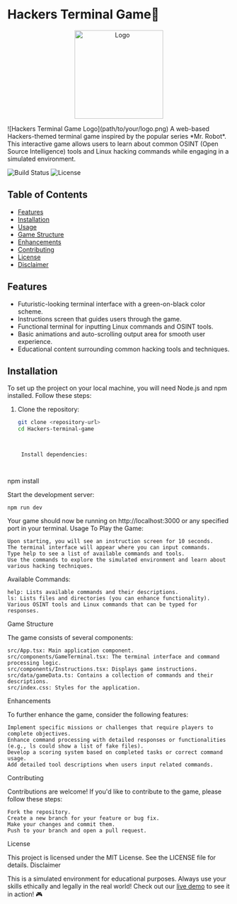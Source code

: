 # Hackers Terminal Game🚀
<p align="center">
  <img src="path/to/logo.png" alt="Logo" width="200"/>
</p>
![Hackers Terminal Game Logo](path/to/your/logo.png)  <!-- Add path to your logo here -->
A web-based Hackers-themed terminal game inspired by the popular series *Mr. Robot*. This interactive game allows users to learn about common OSINT (Open Source Intelligence) tools and Linux hacking commands while engaging in a simulated environment.


![Build Status](https://img.shields.io/travis/yourusername/yourrepository.svg?style=flat-square)
![License](https://img.shields.io/badge/license-MIT-brightgreen.svg)

## Table of Contents
- [Features](#features)
- [Installation](#installation)
- [Usage](#usage)
- [Game Structure](#game-structure)
- [Enhancements](#enhancements)
- [Contributing](#contributing)
- [License](#license)
- [Disclaimer](#disclaimer)

## Features
- Futuristic-looking terminal interface with a green-on-black color scheme.
- Instructions screen that guides users through the game.
- Functional terminal for inputting Linux commands and OSINT tools.
- Basic animations and auto-scrolling output area for smooth user experience.
- Educational content surrounding common hacking tools and techniques.

## Installation

To set up the project on your local machine, you will need Node.js and npm installed. Follow these steps:

1. Clone the repository:
   ```bash
   git clone <repository-url>
   cd Hackers-terminal-game

    

    Install dependencies:

          

npm install

    

Start the development server:

      

    npm run dev

        

Your game should now be running on http://localhost:3000 or any specified port in your terminal.
Usage
To Play the Game:

    Upon starting, you will see an instruction screen for 10 seconds.
    The terminal interface will appear where you can input commands.
    Type help to see a list of available commands and tools.
    Use the commands to explore the simulated environment and learn about various hacking techniques.

Available Commands:

    help: Lists available commands and their descriptions.
    ls: Lists files and directories (you can enhance functionality).
    Various OSINT tools and Linux commands that can be typed for responses.

Game Structure

The game consists of several components:

    src/App.tsx: Main application component.
    src/components/GameTerminal.tsx: The terminal interface and command processing logic.
    src/components/Instructions.tsx: Displays game instructions.
    src/data/gameData.ts: Contains a collection of commands and their descriptions.
    src/index.css: Styles for the application.

Enhancements

To further enhance the game, consider the following features:

    Implement specific missions or challenges that require players to complete objectives.
    Enhance command processing with detailed responses or functionalities (e.g., ls could show a list of fake files).
    Develop a scoring system based on completed tasks or correct command usage.
    Add detailed tool descriptions when users input related commands.

Contributing

Contributions are welcome! If you'd like to contribute to the game, please follow these steps:

    Fork the repository.
    Create a new branch for your feature or bug fix.
    Make your changes and commit them.
    Push to your branch and open a pull request.

License

This project is licensed under the MIT License. See the LICENSE file for details.
Disclaimer

This is a simulated environment for educational purposes. Always use your skills ethically and legally in the real world!
Check out our [live demo](http://your-live-demo-link.com) to see it in action! 🎮
